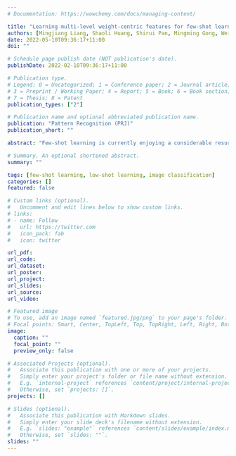 ```yaml
---
# Documentation: https://wowchemy.com/docs/managing-content/

title: "Learning multi-level weight-centric features for few-shot learning"
authors: [Mingjiang Liang, Shaoli Huang, Shirui Pan, Mingming Gong, Wei Liu]
date: 2022-05-10T09:36:17+11:00
doi: ""

# Schedule page publish date (NOT publication's date).
publishDate: 2022-02-10T09:36:17+11:00

# Publication type.
# Legend: 0 = Uncategorized; 1 = Conference paper; 2 = Journal article;
# 3 = Preprint / Working Paper; 4 = Report; 5 = Book; 6 = Book section;
# 7 = Thesis; 8 = Patent
publication_types: ["2"]

# Publication name and optional abbreviated publication name.
publication: "Pattern Recognition (PRJ)"
publication_short: ""

abstract: "Few-shot learning is currently enjoying a considerable resurgence of interest, aided by the recent advance of deep learning. Contemporary approaches based on weight-generation scheme delivers a straightforward and flexible solution to the problem. However, they did not fully consider both the representation power for unseen categories and weight generation capacity in feature learning, making it a significant performance bottleneck. This paper proposes a multi-level weight-centric feature learning to give full play to feature extractor’s dual roles in few-shot learning. Our proposed method consists of two essential techniques: a weight-centric training strategy to improve the features’ prototype-ability and a multi-level feature incorporating a mid- and relation-level information. The former increases the feasibility of constructing a discriminative decision boundary based on a few samples. Simultaneously, the latter helps improve the transferability for characterizing novel classes and preserve classification capability for base classes. We extensively evaluate our approach to low-shot classification benchmarks. Experiments demonstrate our proposed method significantly outperforms its counterparts in both standard and generalized settings and using different network backbones."

# Summary. An optional shortened abstract.
summary: ""

tags: [few-shot learning, low-shot learning, image classification]
categories: []
featured: false

# Custom links (optional).
#   Uncomment and edit lines below to show custom links.
# links:
# - name: Follow
#   url: https://twitter.com
#   icon_pack: fab
#   icon: twitter

url_pdf:
url_code:
url_dataset:
url_poster:
url_project:
url_slides:
url_source:
url_video:

# Featured image
# To use, add an image named `featured.jpg/png` to your page's folder. 
# Focal points: Smart, Center, TopLeft, Top, TopRight, Left, Right, BottomLeft, Bottom, BottomRight.
image:
  caption: ""
  focal_point: ""
  preview_only: false

# Associated Projects (optional).
#   Associate this publication with one or more of your projects.
#   Simply enter your project's folder or file name without extension.
#   E.g. `internal-project` references `content/project/internal-project/index.md`.
#   Otherwise, set `projects: []`.
projects: []

# Slides (optional).
#   Associate this publication with Markdown slides.
#   Simply enter your slide deck's filename without extension.
#   E.g. `slides: "example"` references `content/slides/example/index.md`.
#   Otherwise, set `slides: ""`.
slides: ""
---
```

